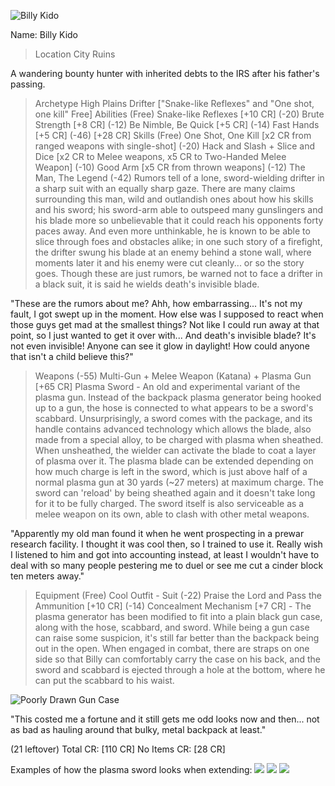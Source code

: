 ![Billy Kido](https://img.4plebs.org/boards/tg/image/1688/22/1688226665122659.jpg)

Name: Billy Kido
>Location
City Ruins

A wandering bounty hunter with inherited debts to the IRS after his father's passing. 

>Archetype
High Plains Drifter ["Snake-like Reflexes" and "One shot, one kill" Free]
>Abilities
(Free) Snake-like Reflexes [+10 CR]
(-20) Brute Strength [+8 CR]
(-12) Be Nimble, Be Quick [+5 CR]
(-14) Fast Hands [+5 CR]
(-46) [+28 CR]
>Skills
(Free) One Shot, One Kill [x2 CR from ranged weapons with single-shot]
(-20) Hack and Slash + Slice and Dice [x2 CR to Melee weapons, x5 CR to Two-Handed Melee Weapon]
(-10) Good Arm [x5 CR from thrown weapons]
(-12) The Man, The Legend
(-42)
Rumors tell of a lone, sword-wielding drifter in a sharp suit with an equally sharp gaze. There are many claims surrounding this man, wild and outlandish ones about how his skills and his sword; his sword-arm able to outspeed many gunslingers and his blade more so unbelievable that it could reach his opponents forty paces away. And even more unthinkable, he is known to be able to slice through foes and obstacles alike; in one such story of a firefight, the drifter swung his blade at an enemy behind a stone wall, where moments later it and his enemy were cut cleanly... or so the story goes. Though these are just rumors, be warned not to face a drifter in a black suit, it is said he wields death's invisible blade.

"These are the rumors about me? Ahh, how embarrassing... It's not my fault, I got swept up in the moment. How else was I supposed to react when those guys get mad at the smallest things? Not like I could run away at that point, so I just wanted to get it over with... And death's invisible blade? It's not even invisible! Anyone can see it glow in daylight! How could anyone that isn't a child believe this?"

>Weapons
(-55) Multi-Gun + Melee Weapon (Katana) + Plasma Gun [+65 CR]
Plasma Sword - An old and experimental variant of the plasma gun. Instead of the backpack plasma generator being hooked up to a gun, the hose is connected to what appears to be a sword's scabbard. Unsurprisingly, a sword comes with the package, and its handle contains advanced technology which allows the blade, also made from a special alloy, to be charged with plasma when sheathed. When unsheathed, the wielder can activate the blade to coat a layer of plasma over it. The plasma blade can be extended depending on how much charge is left in the sword, which is just above half of a normal plasma gun at 30 yards (~27 meters) at maximum charge. The sword can 'reload' by being sheathed again and it doesn't take long for it to be fully charged. The sword itself is also serviceable as a melee weapon on its own, able to clash with other metal weapons.

"Apparently my old man found it when he went prospecting in a prewar research facility. I thought it was cool then, so I trained to use it. Really wish I listened to him and got into accounting instead, at least I wouldn't have to deal with so many people pestering me to duel or see me cut a cinder block ten meters away."

>Equipment
(Free) Cool Outfit - Suit
(-22) Praise the Lord and Pass the Ammunition [+10 CR]
(-14) Concealment Mechanism [+7 CR] - The plasma generator has been modified to fit into a plain black gun case, along with the hose, scabbard, and sword. While being a gun case can raise some suspicion, it's still far better than the backpack being out in the open. When engaged in combat, there are straps on one side so that Billy can comfortably carry the case on his back, and the sword and scabbard is ejected through a hole at the bottom, where he can put the scabbard to his waist.

![Poorly Drawn Gun Case](https://img.4plebs.org/boards/tg/image/1688/22/1688226768845951.png)

"This costed me a fortune and it still gets me odd looks now and then... not as bad as hauling around that bulky, metal backpack at least."

(21 leftover)
Total CR: [110 CR]
No Items CR: [28 CR]

Examples of how the plasma sword looks when extending:
![](https://static.wikia.nocookie.net/worldtrigger/images/7/74/Tsuji_Senku_%2898%29.gif/revision/latest?cb=20220911001243)
![](https://static.wikia.nocookie.net/worldtrigger/images/e/ec/Ikoma_Senkus_Yuma.gif/revision/latest?cb=20220912051215)
![](https://static.wikia.nocookie.net/worldtrigger/images/c/cb/Murakami_senku.gif/revision/latest?cb=20211107163327)